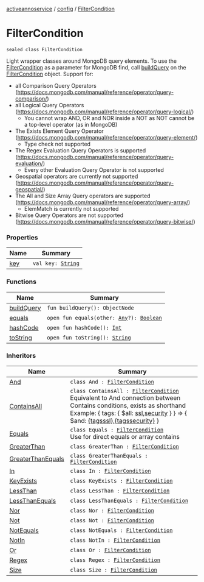[activeannoservice](../../index.md) / [config](../index.md) / [FilterCondition](./index.md)

# FilterCondition

`sealed class FilterCondition`

Light wrapper classes around MongoDB query elements. To use the [FilterCondition](./index.md) as a parameter for MongoDB find, call [buildQuery](build-query.md) on the [FilterCondition](./index.md) object.
Support for:

* all Comparison Query Operators (https://docs.mongodb.com/manual/reference/operator/query-comparison/)
* all Logical Query Operators (https://docs.mongodb.com/manual/reference/operator/query-logical/)
  * You cannot wrap AND, OR and NOR inside a NOT as NOT cannot be a top-level operator (as in MongoDB)
* The Exists Element Query Operator (https://docs.mongodb.com/manual/reference/operator/query-element/)
  * Type check not supported
* The Regex Evaluation Query Operators is supported (https://docs.mongodb.com/manual/reference/operator/query-evaluation/)
  * Every other Evaluation Query Operator is not supported
* Geospatial operators are currently not supported (https://docs.mongodb.com/manual/reference/operator/query-geospatial/)
* The All and Size Array Query operators are supported (https://docs.mongodb.com/manual/reference/operator/query-array/)
  * ElemMatch is currently not supported
* Bitwise Query Operators are not supported (https://docs.mongodb.com/manual/reference/operator/query-bitwise/)

### Properties

| Name | Summary |
|---|---|
| [key](key.md) | `val key: `[`String`](https://kotlinlang.org/api/latest/jvm/stdlib/kotlin/-string/index.html) |

### Functions

| Name | Summary |
|---|---|
| [buildQuery](build-query.md) | `fun buildQuery(): ObjectNode` |
| [equals](equals.md) | `open fun equals(other: `[`Any`](https://kotlinlang.org/api/latest/jvm/stdlib/kotlin/-any/index.html)`?): `[`Boolean`](https://kotlinlang.org/api/latest/jvm/stdlib/kotlin/-boolean/index.html) |
| [hashCode](hash-code.md) | `open fun hashCode(): `[`Int`](https://kotlinlang.org/api/latest/jvm/stdlib/kotlin/-int/index.html) |
| [toString](to-string.md) | `open fun toString(): `[`String`](https://kotlinlang.org/api/latest/jvm/stdlib/kotlin/-string/index.html) |

### Inheritors

| Name | Summary |
|---|---|
| [And](../-and/index.md) | `class And : `[`FilterCondition`](./index.md) |
| [ContainsAll](../-contains-all/index.md) | `class ContainsAll : `[`FilterCondition`](./index.md)<br>Equivalent to And connection between Contains conditions, exists as shorthand Example: { tags: { $all: [ssl,security](#) } } =&gt; { $and: [{tagsssl},{tagssecurity}](#) } |
| [Equals](../-equals/index.md) | `class Equals : `[`FilterCondition`](./index.md)<br>Use for direct equals or array contains |
| [GreaterThan](../-greater-than/index.md) | `class GreaterThan : `[`FilterCondition`](./index.md) |
| [GreaterThanEquals](../-greater-than-equals/index.md) | `class GreaterThanEquals : `[`FilterCondition`](./index.md) |
| [In](../-in/index.md) | `class In : `[`FilterCondition`](./index.md) |
| [KeyExists](../-key-exists/index.md) | `class KeyExists : `[`FilterCondition`](./index.md) |
| [LessThan](../-less-than/index.md) | `class LessThan : `[`FilterCondition`](./index.md) |
| [LessThanEquals](../-less-than-equals/index.md) | `class LessThanEquals : `[`FilterCondition`](./index.md) |
| [Nor](../-nor/index.md) | `class Nor : `[`FilterCondition`](./index.md) |
| [Not](../-not/index.md) | `class Not : `[`FilterCondition`](./index.md) |
| [NotEquals](../-not-equals/index.md) | `class NotEquals : `[`FilterCondition`](./index.md) |
| [NotIn](../-not-in/index.md) | `class NotIn : `[`FilterCondition`](./index.md) |
| [Or](../-or/index.md) | `class Or : `[`FilterCondition`](./index.md) |
| [Regex](../-regex/index.md) | `class Regex : `[`FilterCondition`](./index.md) |
| [Size](../-size/index.md) | `class Size : `[`FilterCondition`](./index.md) |
